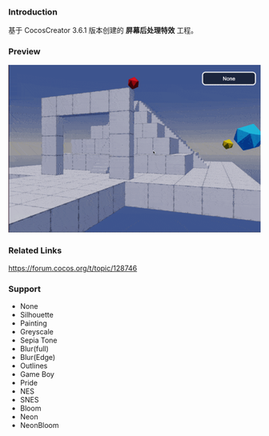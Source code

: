 ### Introduction
基于 CocosCreator 3.6.1 版本创建的 **屏幕后处理特效** 工程。

### Preview
![image](../../../gif/202210/2022101001.gif)

### Related Links 
https://forum.cocos.org/t/topic/128746

### Support
- None
- Silhouette
- Painting
- Greyscale
- Sepia Tone
- Blur(full)
- Blur(Edge)
- Outlines
- Game Boy
- Pride
- NES
- SNES
- Bloom
- Neon
- NeonBloom
